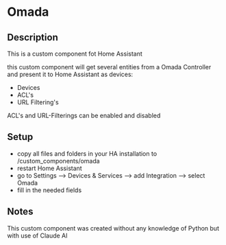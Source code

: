 ﻿# Omada

## Description

This is a custom component fot Home Assistant

this custom component will get several entities from a Omada Controller and present it to Home Assistant as devices:

- Devices
- ACL's
- URL Filtering's

ACL's and URL-Filterings can be enabled and disabled

## Setup

- copy all files and folders in your HA installation to /custom_components/omada
- restart Home Assistant
- go to Settings --> Devices & Services --> add Integration --> select Omada
- fill in the needed fields

## Notes

This custom component was created without any knowledge of Python but with use of Claude AI
